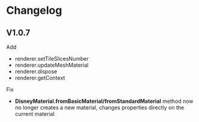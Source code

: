 # Changelog

## V1.0.7

Add

* renderer.setTileSlicesNumber
* renderer.updateMeshMaterial
* renderer.dispose
* renderer.getContext

Fix

* **DisneyMaterial.fromBasicMaterial/fromStandardMaterial** method now no longer creates a new material, changes properties directly on the current material

